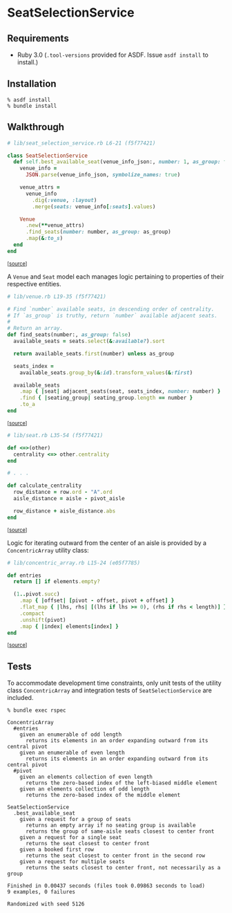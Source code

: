 SeatSelectionService
====================

Requirements
------------

- Ruby 3.0 (`.tool-versions` provided for ASDF. Issue `asdf install` to install.)

Installation
------------

```shell
% asdf install
% bundle install
```

Walkthrough
-----------

```rb
# lib/seat_selection_service.rb L6-21 (f5f77421)

class SeatSelectionService
  def self.best_available_seat(venue_info_json:, number: 1, as_group: false)
    venue_info =
      JSON.parse(venue_info_json, symbolize_names: true)

    venue_attrs =
      venue_info
        .dig(:venue, :layout)
        .merge(seats: venue_info[:seats].values)

    Venue
      .new(**venue_attrs)
      .find_seats(number: number, as_group: as_group)
      .map(&:to_s)
  end
end
```
<sup>[[source](https://github.com/jmromer/seat_selection/blob/f5f77421/lib/seat_selection_service.rb#L6-L21)]</sup>

A `Venue` and `Seat` model each manages logic pertaining to properties of their respective entities.

```rb
# lib/venue.rb L19-35 (f5f77421)

# Find `number` available seats, in descending order of centrality.
# If `as_group` is truthy, return `number` available adjacent seats.
#
# Return an array.
def find_seats(number:, as_group: false)
  available_seats = seats.select(&:available?).sort

  return available_seats.first(number) unless as_group

  seats_index =
    available_seats.group_by(&:id).transform_values(&:first)

  available_seats
    .map { |seat| adjacent_seats(seat, seats_index, number: number) }
    .find { |seating_group| seating_group.length == number }
    .to_a
end
```
<sup>[[source](https://github.com/jmromer/seat_selection/blob/f5f77421/lib/venue.rb#L19-L35)]</sup>

```rb
# lib/seat.rb L35-54 (f5f77421)

def <=>(other)
  centrality <=> other.centrality
end

# . . .

def calculate_centrality
  row_distance = row.ord - "A".ord
  aisle_distance = aisle - pivot_aisle

  row_distance + aisle_distance.abs
end
```
<sup>[[source](https://github.com/jmromer/seat_selection/blob/f5f77421/lib/seat.rb#L35-L54)]</sup>

Logic for iterating outward from the center of an aisle is provided by a `ConcentricArray` utility class:

```rb
# lib/concentric_array.rb L15-24 (e05f7785)

def entries
  return [] if elements.empty?

  (1..pivot.succ)
    .map { |offset| [pivot - offset, pivot + offset] }
    .flat_map { |lhs, rhs| [(lhs if lhs >= 0), (rhs if rhs < length)] }
    .compact
    .unshift(pivot)
    .map { |index| elements[index] }
end
```
<sup>[[source](https://github.com/jmromer/seat_selection/blob/e05f7785/lib/concentric_array.rb#L15-L24)]</sup>

Tests
-----

To accommodate development time constraints, only unit tests of the utility class `ConcentricArray` and integration tests of `SeatSelectionService` are included.

```
% bundle exec rspec

ConcentricArray
  #entries
    given an enumerable of odd length
      returns its elements in an order expanding outward from its central pivot
    given an enumerable of even length
      returns its elements in an order expanding outward from its central pivot
  #pivot
    given an elements collection of even length
      returns the zero-based index of the left-biased middle element
    given an elements collection of odd length
      returns the zero-based index of the middle element

SeatSelectionService
  .best_available_seat
    given a request for a group of seats
      returns an empty array if no seating group is available
      returns the group of same-aisle seats closest to center front
    given a request for a single seat
      returns the seat closest to center front
    given a booked first row
      returns the seat closest to center front in the second row
    given a request for multiple seats
      returns the seats closest to center front, not necessarily as a group

Finished in 0.00437 seconds (files took 0.09863 seconds to load)
9 examples, 0 failures

Randomized with seed 5126

```
